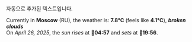 
자동으로 추가된 텍스트입니다.

<!--START_SECTION:weather:moscow-->
Currently in **Moscow** (RU), the weather is: **7.8°C** (feels like **4.1°C**), ***broken clouds***<br/>
On *April 26, 2025*, the *sun rises* at 🌅**04:57** and *sets* at 🌇**19:56**.
<!--END_SECTION:weather-->
